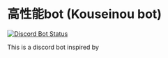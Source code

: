 # 高性能bot (Kouseinou bot)
[![Discord Bot Status](https://img.shields.io/badge/高性能bot-✓%20BOT-%235865F2?style=flat-square&logo=Discord&logocolor=FFFFFF)](你的機器人邀請連結)

This is a discord bot inspired by 
